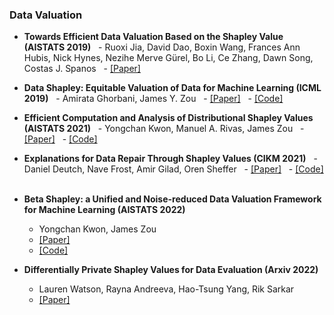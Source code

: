 ### Data Valuation

 - **Towards Efficient Data Valuation Based on the Shapley Value (AISTATS 2019)**
   - Ruoxi Jia, David Dao, Boxin Wang, Frances Ann Hubis, Nick Hynes, Nezihe Merve Gürel, Bo Li, Ce Zhang, Dawn Song, Costas J. Spanos
   - [[Paper]](https://arxiv.org/abs/1902.10275)

 - **Data Shapley: Equitable Valuation of Data for Machine Learning (ICML 2019)**
   - Amirata Ghorbani, James Y. Zou
   - [[Paper]](https://arxiv.org/abs/1904.02868)
   - [[Code]](https://github.com/amiratag/DataShapley)

 - **Efficient Computation and Analysis of Distributional Shapley Values (AISTATS 2021)**
   - Yongchan Kwon, Manuel A. Rivas, James Zou
   - [[Paper]](https://arxiv.org/pdf/2007.01357.pdf)
   - [[Code]](https://github.com/ykwon0407/fast_dist_shapley)
 
 - **Explanations for Data Repair Through Shapley Values (CIKM 2021)**
   - Daniel Deutch, Nave Frost, Amir Gilad, Oren Sheffer
   - [[Paper]](https://dl.acm.org/doi/10.1145/3459637.3482341)
   - [[Code]](https://arxiv.org/abs/2110.14049)
 
 - **Beta Shapley: a Unified and Noise-reduced Data Valuation Framework for Machine Learning (AISTATS 2022)**
   - Yongchan Kwon, James Zou
   - [[Paper]]()
   - [[Code]](https://github.com/ykwon0407/beta_shapley)

- **Differentially Private Shapley Values for Data Evaluation (Arxiv 2022)**
  - Lauren Watson, Rayna Andreeva, Hao-Tsung Yang, Rik Sarkar
  - [[Paper]](https://arxiv.org/pdf/2206.00511.pdf)
